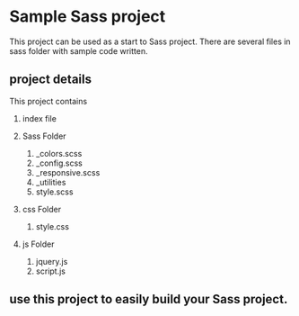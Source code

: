 # Sample Sass project
This project can be used as a start to Sass project. There are several files in sass folder with sample code written.

## project details

This project contains

1. index file

2. Sass Folder
    1. _colors.scss
    2. _config.scss
    3. _responsive.scss
    4. _utilities
    5. style.scss

3. css Folder
    1. style.css

4. js Folder
    1. jquery.js
    2. script.js

## use this project to easily build your Sass project.
